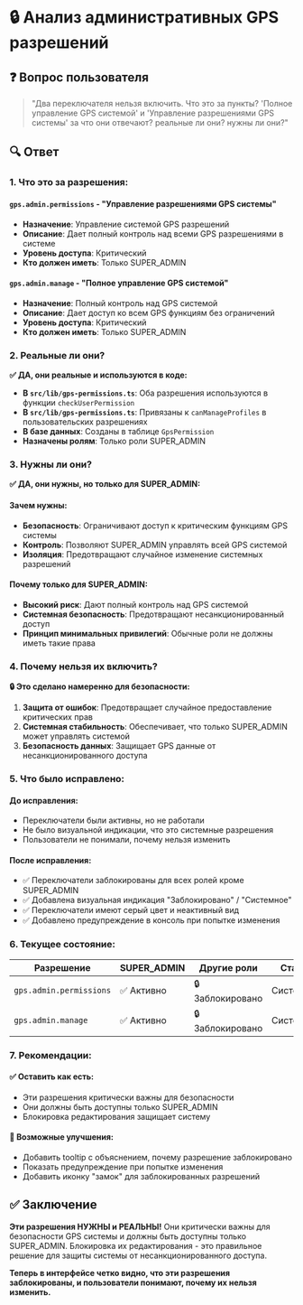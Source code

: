 # 🔒 Анализ административных GPS разрешений

## ❓ **Вопрос пользователя**
> "Два переключателя нельзя включить. Что это за пункты? 'Полное управление GPS системой' и 'Управление разрешениями GPS системы' за что они отвечают? реальные ли они? нужны ли они?"

## 🔍 **Ответ**

### **1. Что это за разрешения:**

#### **`gps.admin.permissions` - "Управление разрешениями GPS системы"**
- **Назначение**: Управление системой GPS разрешений
- **Описание**: Дает полный контроль над всеми GPS разрешениями в системе
- **Уровень доступа**: Критический
- **Кто должен иметь**: Только SUPER_ADMIN

#### **`gps.admin.manage` - "Полное управление GPS системой"**
- **Назначение**: Полный контроль над GPS системой
- **Описание**: Дает доступ ко всем GPS функциям без ограничений
- **Уровень доступа**: Критический
- **Кто должен иметь**: Только SUPER_ADMIN

### **2. Реальные ли они?**

**✅ ДА, они реальные и используются в коде:**

- **В `src/lib/gps-permissions.ts`**: Оба разрешения используются в функции `checkUserPermission`
- **В `src/lib/gps-permissions.ts`**: Привязаны к `canManageProfiles` в пользовательских разрешениях
- **В базе данных**: Созданы в таблице `GpsPermission`
- **Назначены ролям**: Только роли SUPER_ADMIN

### **3. Нужны ли они?**

**✅ ДА, они нужны, но только для SUPER_ADMIN:**

#### **Зачем нужны:**
- **Безопасность**: Ограничивают доступ к критическим функциям GPS системы
- **Контроль**: Позволяют SUPER_ADMIN управлять всей GPS системой
- **Изоляция**: Предотвращают случайное изменение системных разрешений

#### **Почему только для SUPER_ADMIN:**
- **Высокий риск**: Дают полный контроль над GPS системой
- **Системная безопасность**: Предотвращают несанкционированный доступ
- **Принцип минимальных привилегий**: Обычные роли не должны иметь такие права

### **4. Почему нельзя их включить?**

**🔒 Это сделано намеренно для безопасности:**

1. **Защита от ошибок**: Предотвращает случайное предоставление критических прав
2. **Системная стабильность**: Обеспечивает, что только SUPER_ADMIN может управлять системой
3. **Безопасность данных**: Защищает GPS данные от несанкционированного доступа

### **5. Что было исправлено:**

#### **До исправления:**
- Переключатели были активны, но не работали
- Не было визуальной индикации, что это системные разрешения
- Пользователи не понимали, почему нельзя изменить

#### **После исправления:**
- ✅ Переключатели заблокированы для всех ролей кроме SUPER_ADMIN
- ✅ Добавлена визуальная индикация "Заблокировано" / "Системное"
- ✅ Переключатели имеют серый цвет и неактивный вид
- ✅ Добавлено предупреждение в консоль при попытке изменения

### **6. Текущее состояние:**

| Разрешение | SUPER_ADMIN | Другие роли | Статус |
|------------|-------------|-------------|--------|
| `gps.admin.permissions` | ✅ Активно | 🔒 Заблокировано | Системное |
| `gps.admin.manage` | ✅ Активно | 🔒 Заблокировано | Системное |

### **7. Рекомендации:**

#### **✅ Оставить как есть:**
- Эти разрешения критически важны для безопасности
- Они должны быть доступны только SUPER_ADMIN
- Блокировка редактирования защищает систему

#### **🎯 Возможные улучшения:**
- Добавить tooltip с объяснением, почему разрешение заблокировано
- Показать предупреждение при попытке изменения
- Добавить иконку "замок" для заблокированных разрешений

## ✅ **Заключение**

**Эти разрешения НУЖНЫ и РЕАЛЬНЫ!** Они критически важны для безопасности GPS системы и должны быть доступны только SUPER_ADMIN. Блокировка их редактирования - это правильное решение для защиты системы от несанкционированного доступа.

**Теперь в интерфейсе четко видно, что эти разрешения заблокированы, и пользователи понимают, почему их нельзя изменить.**
